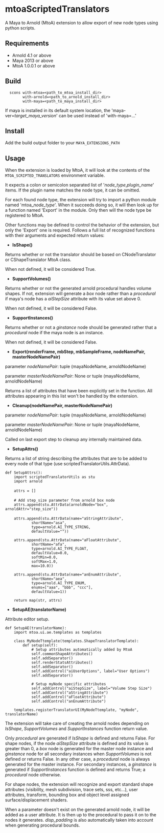 mtoaScriptedTranslators
=======================

A Maya to Arnold (MtoA) extension to allow export of new node types using python scripts.



## Requirements
  - Arnold 4.1 or above
  - Maya 2013 or above
  - MtoA 1.0.0.1 or above


## Build

```
  scons with-mtoa=<path_to_mtoa_install_dir>
        with-arnold=<path_to_arnold_install_dir>
        with-maya=<path_to_maya_install_dir>
```
  
If maya is installed in its default system location, the 'maya-ver=*target_maya_version*' can be used instead of 'with-maya=...'


## Install

Add the build output folder to your `MAYA_EXTENSIONS_PATH`


## Usage

When the extension is loaded by MtoA, it will look at the contents of the `MTOA_SCRIPTED_TRANSLATORS` environment variable.
  
It expects a colon or semicolon separated list of '*node_type*,*plugin_name*' items. If the plugin name matches the node type, it can be omitted.
  
For each found node type, the extension will try to import a python module named 'mtoa_*node_type*'. When it succeeds doing so, it will then look up for a function named 'Export' in the module. Only then will the node type be registered to MtoA.
  
Other functions may be defined to control the behavior of the extension, but only the 'Export' one is required. Follows a full list of recognized functions with their arguments and expected return values:
  
- **IsShape()**

Returns whether or not the translator should be based on CNodeTranslator or CShapeTranslator MtoA class.

When not defined, it will be considered True.

- **SupportVolumes()**

Returns whether or not the generated arnold procedural handles volume shapes.
If not, extension will generate a *box* node rather than a *procedural* if maya's node has a *aiStepSize* attribute with its value set above 0.

When not defined, it will be considered False.

- **SupportInstances()**

Returns whether or not a *ginstance* node should be generated rather that a *procedural* node if the maya node is an instance.

When not defined, it will be considered False.

- **Export(renderFrame, mbStep, mbSampleFrame, nodeNamePair, masterNodeNamePair)**

parameter *nodeNamePair*: tuple (mayaNodeName, arnoldNodeName)

parameter *masterNodeNamePair*: None or tuple (mayaNodeName, arnoldNodeName)

Returns a list of attributes that have been explicitly set in the function. All attributes appearing in this list won't be handled by the extension.

- **Cleanup(nodeNamePair, masterNodeNamePair)**

parameter *nodeNamePair*: tuple (mayaNodeName, arnoldNodeName)

parameter *masterNodeNamePair*: None or tuple (mayaNodeName, arnoldNodeName)

Called on last export step to cleanup any internally maintained data.

- **SetupAttrs()**
    
Returns a list of string describing the attributes that are to be added to every node of that type (use scriptedTranslatorUtils.AttrData).


    def SetupAttrs():
        import scriptedTranslatorUtils as stu
        import arnold
    　　　
        attrs = []
        　　　
        # Add step_size parameter from arnold box node
        attrs.append(stu.AttrData(arnoldNode="box", arnoldAttr="step_size"))
        　
        attrs.append(stu.AttrData(name="aStringAttribute",
                shortName="asa", 
                type=arnold.AI_TYPE_STRING,
                defaultValue=""))
        
        attrs.append(stu.AttrData(name="aFloatAttribute",
                shortName="afa", 
                type=arnold.AI_TYPE_FLOAT,
                defaultValue=0.0,
                softMin=0.0,
                softMax=1.0,
                max=10.0))
        
        attrs.append(stu.AttrData(name="anEnumAttribute",
                shortName="aea",
                type=arnold.AI_TYPE_ENUM,
                enums=["aaa", "bbb", "ccc"],
                defaultValue=1))
        
        return map(str, attrs)


- **SetupAE(translatorName)**

Attribute editor setup.

    def SetupAE(translatorName):
        import mtoa.ui.ae.templates as templates
        
        class MyNodeTtemplate(templates.ShapeTranslatorTemplate):
            def setup(self):
                # Setup attributes automatically added by MtoA
                self.commonShapeAttributes()
                self.addSeparator()
                self.renderStatsAttributes()
                self.addSeparator()
                self.addControl("aiUserOptions", label="User Options")
                self.addSeparator()
                
                # Setup myNode specific attributes
                self.addControl("aiStepSize", label="Volume Step Size")
                self.addControl("aStringAttribute")
                self.addControl("aFloatAttribute")
                self.addControl("anEnumAttribute")
        
        templates.registerTranslatorUI(MyNodeTtemplate, "myNode", translatorName)



The extension will take care of creating the arnold nodes depending on *IsShape*, *SupportVolumes* and *SupportInstances* function return value.
  
Only *procedural* are generated if *IsShape* is defined and returns False.
For shape nodes, if the node *aiStepSize* attribute is defined and its value is greater than 0, a *box* node is generated for the master node instance and *ginstance* node for all secondary instances when *SupportVolumes* is not defined or returns False. In any other case, a *procedural* node is always generated for the master instance. For secondary instances, a *ginstance* is generated if *SupportInstances* function is defined and returns True; a *procedural* node otherwise.

For shape nodes, the extension will recognize and export standard shape attributes (visibility, mesh subdivision, trace sets, sss, etc...), user attributes, transform, bounding box and object level assigned surface/displacement shaders.

When a parameter doesn't exist on the generated arnold node, it will be added as a user attribute. It is then up to the procedural to pass it on to the nodes it generates. *disp_padding* is also automatically taken into account when generating procedural bounds.
